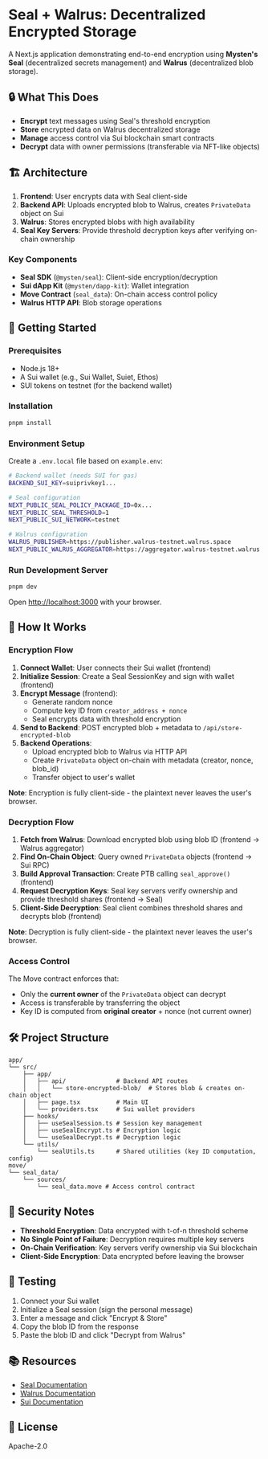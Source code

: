 # Seal + Walrus: Decentralized Encrypted Storage

A Next.js application demonstrating end-to-end encryption using **Mysten's Seal** (decentralized secrets management) and **Walrus** (decentralized blob storage).

## 🔒 What This Does

- **Encrypt** text messages using Seal's threshold encryption
- **Store** encrypted data on Walrus decentralized storage
- **Manage** access control via Sui blockchain smart contracts
- **Decrypt** data with owner permissions (transferable via NFT-like objects)

## 🏗️ Architecture

1. **Frontend**: User encrypts data with Seal client-side
2. **Backend API**: Uploads encrypted blob to Walrus, creates `PrivateData` object on Sui
3. **Walrus**: Stores encrypted blobs with high availability
4. **Seal Key Servers**: Provide threshold decryption keys after verifying on-chain ownership

### Key Components

- **Seal SDK** (`@mysten/seal`): Client-side encryption/decryption
- **Sui dApp Kit** (`@mysten/dapp-kit`): Wallet integration
- **Move Contract** (`seal_data`): On-chain access control policy
- **Walrus HTTP API**: Blob storage operations

## 🚀 Getting Started

### Prerequisites

- Node.js 18+
- A Sui wallet (e.g., Sui Wallet, Suiet, Ethos)
- SUI tokens on testnet (for the backend wallet)

### Installation

```bash
pnpm install
```

### Environment Setup

Create a `.env.local` file based on `example.env`:

```bash
# Backend wallet (needs SUI for gas)
BACKEND_SUI_KEY=suiprivkey1...

# Seal configuration
NEXT_PUBLIC_SEAL_POLICY_PACKAGE_ID=0x...
NEXT_PUBLIC_SEAL_THRESHOLD=1
NEXT_PUBLIC_SUI_NETWORK=testnet

# Walrus configuration
WALRUS_PUBLISHER=https://publisher.walrus-testnet.walrus.space
NEXT_PUBLIC_WALRUS_AGGREGATOR=https://aggregator.walrus-testnet.walrus.space
```

### Run Development Server

```bash
pnpm dev
```

Open [http://localhost:3000](http://localhost:3000) with your browser.

## 📖 How It Works

### Encryption Flow

1. **Connect Wallet**: User connects their Sui wallet (frontend)
2. **Initialize Session**: Create a Seal SessionKey and sign with wallet (frontend)
3. **Encrypt Message** (frontend):
   - Generate random nonce
   - Compute key ID from `creator_address + nonce`
   - Seal encrypts data with threshold encryption
4. **Send to Backend**: POST encrypted blob + metadata to `/api/store-encrypted-blob`
5. **Backend Operations**:
   - Upload encrypted blob to Walrus via HTTP API
   - Create `PrivateData` object on-chain with metadata (creator, nonce, blob_id)
   - Transfer object to user's wallet

**Note**: Encryption is fully client-side - the plaintext never leaves the user's browser.

### Decryption Flow

1. **Fetch from Walrus**: Download encrypted blob using blob ID (frontend → Walrus aggregator)
2. **Find On-Chain Object**: Query owned `PrivateData` objects (frontend → Sui RPC)
3. **Build Approval Transaction**: Create PTB calling `seal_approve()` (frontend)
4. **Request Decryption Keys**: Seal key servers verify ownership and provide threshold shares (frontend → Seal)
5. **Client-Side Decryption**: Seal client combines threshold shares and decrypts blob (frontend)

**Note**: Decryption is fully client-side - the plaintext never leaves the user's browser.

### Access Control

The Move contract enforces that:
- Only the **current owner** of the `PrivateData` object can decrypt
- Access is transferable by transferring the object
- Key ID is computed from **original creator** + nonce (not current owner)

## 🛠️ Project Structure

```
app/
└── src/
    ├── app/
    │   ├── api/              # Backend API routes
    │   │   └── store-encrypted-blob/  # Stores blob & creates on-chain object
    │   ├── page.tsx          # Main UI
    │   └── providers.tsx     # Sui wallet providers
    ├── hooks/
    │   ├── useSealSession.ts # Session key management
    │   ├── useSealEncrypt.ts # Encryption logic
    │   └── useSealDecrypt.ts # Decryption logic
    └── utils/
        └── sealUtils.ts      # Shared utilities (key ID computation, config)
move/
└── seal_data/
    └── sources/
        └── seal_data.move # Access control contract
```

## 🔐 Security Notes

- **Threshold Encryption**: Data encrypted with t-of-n threshold scheme
- **No Single Point of Failure**: Decryption requires multiple key servers
- **On-Chain Verification**: Key servers verify ownership via Sui blockchain
- **Client-Side Encryption**: Data encrypted before leaving the browser

## 🧪 Testing

1. Connect your Sui wallet
2. Initialize a Seal session (sign the personal message)
3. Enter a message and click "Encrypt & Store"
4. Copy the blob ID from the response
5. Paste the blob ID and click "Decrypt from Walrus"

## 📚 Resources

- [Seal Documentation](https://seal-docs.wal.app)
- [Walrus Documentation](https://docs.walrus.site)
- [Sui Documentation](https://docs.sui.io)

## 📝 License

Apache-2.0
